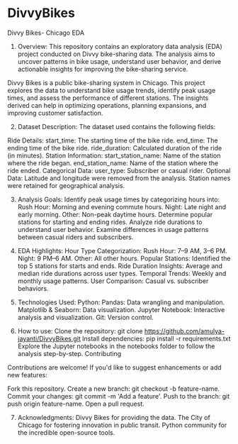 # DivvyBikes
Divvy Bikes- Chicago EDA

1. Overview:
This repository contains an exploratory data analysis (EDA) project conducted on Divvy bike-sharing data. The analysis aims to uncover patterns in bike usage, understand user behavior, and derive actionable insights for improving the bike-sharing service.

Divvy Bikes is a public bike-sharing system in Chicago. This project explores the data to understand bike usage trends, identify peak usage times, and assess the performance of different stations. The insights derived can help in optimizing operations, planning expansions, and improving customer satisfaction.

2. Dataset Description:
The dataset used contains the following fields:

Ride Details:
start_time: The starting time of the bike ride.
end_time: The ending time of the bike ride.
ride_duration: Calculated duration of the ride (in minutes).
Station Information:
start_station_name: Name of the station where the ride began.
end_station_name: Name of the station where the ride ended.
Categorical Data:
user_type: Subscriber or casual rider.
Optional Data:
Latitude and longitude were removed from the analysis.
Station names were retained for geographical analysis.


3. Analysis Goals:
Identify peak usage times by categorizing hours into:
Rush Hour: Morning and evening commute hours.
Night: Late night and early morning.
Other: Non-peak daytime hours.
Determine popular stations for starting and ending rides.
Analyze ride durations to understand user behavior.
Examine differences in usage patterns between casual riders and subscribers.

4. EDA Highlights:
Hour Type Categorization:
Rush Hour: 7–9 AM, 3–6 PM.
Night: 9 PM–6 AM.
Other: All other hours.
Popular Stations:
Identified the top 5 stations for starts and ends.
Ride Duration Insights:
Average and median ride durations across user types.
Temporal Trends:
Weekly and monthly usage patterns.
User Comparison:
Casual vs. subscriber behaviors.

5. Technologies Used:
Python:
Pandas: Data wrangling and manipulation.
Matplotlib & Seaborn: Data visualization.
Jupyter Notebook: Interactive analysis and visualization.
Git: Version control.

6. How to use:
Clone the repository:
git clone https://github.com/amulya-jayanti/DivvyBikes.git
Install dependencies:
pip install -r requirements.txt
Explore the Jupyter notebooks in the notebooks folder to follow the analysis step-by-step.
Contributing

Contributions are welcome! If you'd like to suggest enhancements or add new features:

Fork this repository.
Create a new branch: git checkout -b feature-name.
Commit your changes: git commit -m 'Add a feature'.
Push to the branch: git push origin feature-name.
Open a pull request.

7. Acknowledgments:
Divvy Bikes for providing the data.
The City of Chicago for fostering innovation in public transit.
Python community for the incredible open-source tools.
